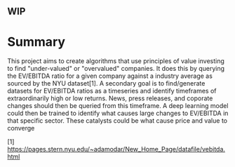## WIP
# Summary
This project aims to create algorithms that use principles of value investing to find "under-valued" or "overvalued" companies. It does this by querying the EV/EBITDA ratio for a given company against a industry average as sourced by the NYU dataset[1]. 
A secondary goal is to find/generate datasets for EV/EBITDA ratios as a timeseries and identify timeframes of extraordinarily high or low returns. News, press releases, and coporate changes should then be queried from this timeframe. A deep learning model could then be trained to identify what causes large changes to EV/EBITDA in that specific sector. These catalysts could be what cause price and value to converge 



[1] https://pages.stern.nyu.edu/~adamodar/New_Home_Page/datafile/vebitda.html